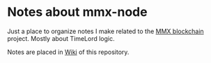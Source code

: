 # Notes about mmx-node

Just a place to organize notes I make related to the [MMX blockchain](https://github.com/madMAx43v3r/mmx-node) project. Mostly about TimeLord logic.

Notes are placed in [Wiki](https://github.com/voidxno/mmx-node-notes/wiki) of this repository.

<!-- eof -->
